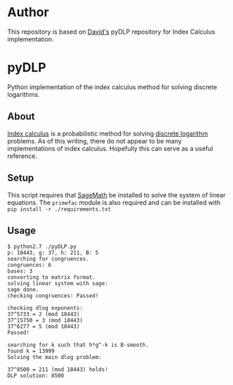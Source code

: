 # Author
This repository is based on [David's](https://github.com/davidcox143) pyDLP repository for Index Calculus implementation.

# pyDLP
Python implementation of the index calculus method for solving discrete logarithms.

## About
[Index calculus](https://en.wikipedia.org/wiki/Index_calculus_algorithm) is a probabilistic method for solving [discrete logarithm](https://en.wikipedia.org/wiki/Discrete_logarithm) problems. As of this writing, there do not appear to be many implementations of index calculus. Hopefully this can serve as a useful reference.

## Setup
This script requires that [SageMath](https://www.sagemath.org/) be installed to solve the system of linear equations. The `primefac` module is also required and can be installed with `pip install -r ./requirements.txt`

## Usage

```
$ python2.7 ./pyDLP.py
p: 18443, g: 37, h: 211, B: 5
searching for congruences.
congruences: 6
bases: 3
converting to matrix format.
solving linear system with sage:
sage done.
checking congruences: Passed!

checking dlog exponents:
37^5733 = 2 (mod 18443)
37^15750 = 3 (mod 18443)
37^6277 = 5 (mod 18443)
Passed!

searching for k such that h*g^-k is B-smooth.
found k = 13999
Solving the main dlog problem:

37^8500 = 211 (mod 18443) holds!
DLP solution: 8500
```

